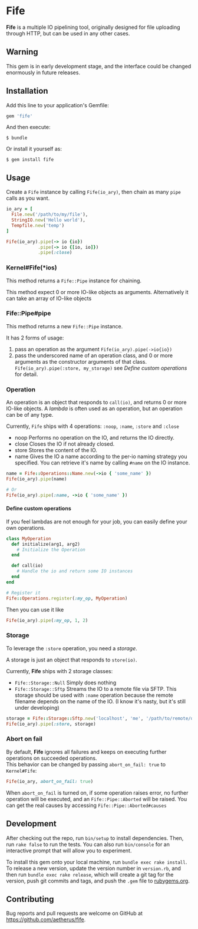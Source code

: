 # Fife

**Fife** is a multiple IO pipelining tool, originally designed for
file uploading through HTTP, but can be used in any other cases.

## Warning
This gem is in early development stage, and the interface could be changed enormously in future releases.

## Installation

Add this line to your application's Gemfile:

```ruby
gem 'fife'
```

And then execute:

    $ bundle

Or install it yourself as:

    $ gem install fife

## Usage

Create a `Fife` instance by calling `Fife(io_ary)`,
then chain as many `pipe` calls as you want.

```ruby
io_ary = [
  File.new('/path/to/my/file'),
  StringIO.new('Hello world'),
  Tempfile.new('temp')
]

Fife(io_ary).pipe(-> io {io})
            .pipe(-> io {[io, io]})
            .pipe(:close)
```

### Kernel#Fife(*ios)

This method returns a `Fife::Pipe` instance for chaining.

This method expect 0 or more IO-like objects as arguments.
Alternatively it can take an array of IO-like objects

### Fife::Pipe#pipe

This method returns a new `Fife::Pipe` instance.

It has 2 forms of usage:

1.  pass an operation as the argument
`Fife(io_ary).pipe(->io{io})`
2.  pass the underscored name of an operation class,
and 0 or more arguments as the constructor arguments of that class.
`Fife(io_ary).pipe(:store, my_storage)`
see *Define custom operations* for detail.

### Operation

An operation is an object that responds to `call(io)`, and returns 0 or more IO-like objects.
A *lambda* is often used as an operation, but an operation can be of any type.

Currently, `Fife` ships with 4 operations: `:noop`, `:name`, `:store` and `:close`

* noop
Performs no operation on the IO, and returns the IO directly.
* close
Closes the IO if not already closed.
* store
Stores the content of the IO.
* name
Gives the IO a name according to the per-io naming strategy you specified.
You can retrieve it's name by calling `#name` on the IO instance.
```ruby
name = Fife::Operations::Name.new(->io { 'some_name' })
Fife(io_ary).pipe(name)

# Or
Fife(io_ary).pipe(:name, ->io { 'some_name' })
```

#### Define custom operations

If you feel lambdas are not enough for your job,
you can easily define your own operations.

```ruby
class MyOperation
  def initialize(arg1, arg2)
    # Initialize the Operation
  end

  def call(io)
    # Handle the io and return some IO instances
  end
end

# Register it
Fife::Operations.register(:my_op, MyOperation)
```

Then you can use it like

```ruby
Fife(io_ary).pipe(:my_op, 1, 2)
```

### Storage
To leverage the `:store` operation, you need a *storage*.

A storage is just an object that responds to `store(io)`.

Currently, **Fife** ships with 2 storage classes:

* `Fife::Storage::Null`
Simply does nothing
* `Fife::Storage::Sftp`
Streams the IO to a remote file via SFTP.
This storage should be used with `:name` operation because
the remote filename depends on the name of the IO.
(I know it's nasty, but it's still under developing)

```ruby
storage = Fife::Storage::Sftp.new('localhost', 'me', '/path/to/remote/dir', password: 'P@ssw0rd')
Fife(io_ary).pipe(:store, storage)
```

### Abort on fail
By default, **Fife** ignores all failures and keeps on executing further operations on succeeded operations.  
This behavior can be changed by passing `abort_on_fail: true` to `Kernel#Fife`:

```ruby
Fife(io_ary, abort_on_fail: true)
```

When `abort_on_fail` is turned on, if some operation raises error, no further operation will be executed,
and an `Fife::Pipe::Aborted` will be raised.
You can get the real causes by accessing `Fife::Pipe::Aborted#causes`

## Development

After checking out the repo, run `bin/setup` to install dependencies. Then, run `rake false` to run the tests. You can also run `bin/console` for an interactive prompt that will allow you to experiment.

To install this gem onto your local machine, run `bundle exec rake install`. To release a new version, update the version number in `version.rb`, and then run `bundle exec rake release`, which will create a git tag for the version, push git commits and tags, and push the `.gem` file to [rubygems.org](https://rubygems.org).

## Contributing

Bug reports and pull requests are welcome on GitHub at https://github.com/aetherus/fife.
